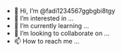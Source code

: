 - 👋 Hi, I’m @fadi1234567ggbgbi8tgy
- 👀 I’m interested in ...
- 🌱 I’m currently learning ...
- 💞️ I’m looking to collaborate on ...
- 📫 How to reach me ...

<!---
fadi1234567ggbgbi8tgy/fadi1234567ggbgbi8tgy is a ✨ special ✨ repository because its `README.md` (this file) appears on your GitHub profile.
You can click the Preview link to take a look at your changes.
--->
